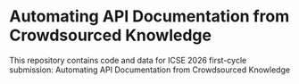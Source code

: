 # Automating API Documentation from Crowdsourced Knowledge
This repository contains code and data for ICSE 2026 first-cycle submission: Automating API Documentation from Crowdsourced Knowledge
